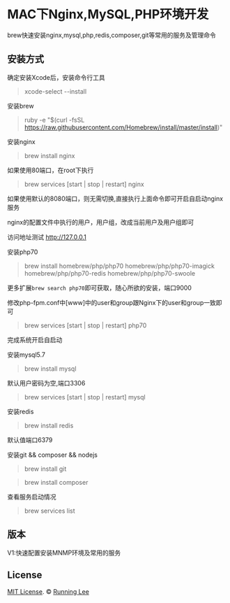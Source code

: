 # MAC下Nginx,MySQL,PHP环境开发

brew快速安装nginx,mysql,php,redis,composer,git等常用的服务及管理命令

## 安装方式

确定安装Xcode后，安装命令行工具

> xcode-select --install

安装brew

> ruby -e "$(curl -fsSL https://raw.githubusercontent.com/Homebrew/install/master/install)"

安装nginx

> brew install nginx

如果使用80端口，在root下执行

> brew services [start | stop | restart] nginx

如果使用默认的8080端口，则无需切换,直接执行上面命令即可开启自启动nginx服务

nginx的配置文件中执行的用户，用户组，改成当前用户及用户组即可

访问地址测试 http://127.0.0.1

安装php70

> brew install homebrew/php/php70 homebrew/php/php70-imagick homebrew/php/php70-redis homebrew/php/php70-swoole

更多扩展```brew search php70```即可获取，随心所欲的安装，端口9000

修改php-fpm.conf中[www]中的user和group跟Nginx下的user和group一致即可

> brew services [start | stop | restart] php70

完成系统开启自启动

安装mysql5.7

> brew install mysql

默认用户密码为空,端口3306

> brew services [start | stop | restart] mysql

安装redis

>brew install redis

默认值端口6379

安装git && composer && nodejs

>brew install git

>brew install composer

查看服务启动情况

>brew services list


## 版本

V1:快速配置安装MNMP环境及常用的服务


## License

[MIT License](https://opensource.org/licenses/mit-license.html). ©  [Running Lee](mailto:lihui870920@gmail.com)